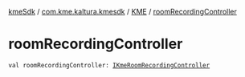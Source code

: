 [kmeSdk](../../index.md) / [com.kme.kaltura.kmesdk](../index.md) / [KME](index.md) / [roomRecordingController](./room-recording-controller.md)

# roomRecordingController

`val roomRecordingController: `[`IKmeRoomRecordingController`](../../com.kme.kaltura.kmesdk.controller/-i-kme-room-recording-controller/index.md)